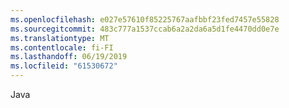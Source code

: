```yaml
---
ms.openlocfilehash: e027e57610f85225767aafbbf23fed7457e55828
ms.sourcegitcommit: 483c777a1537ccab6a2a2da6a5d1fe4470dd0e7e
ms.translationtype: MT
ms.contentlocale: fi-FI
ms.lasthandoff: 06/19/2019
ms.locfileid: "61530672"
---
```

Java